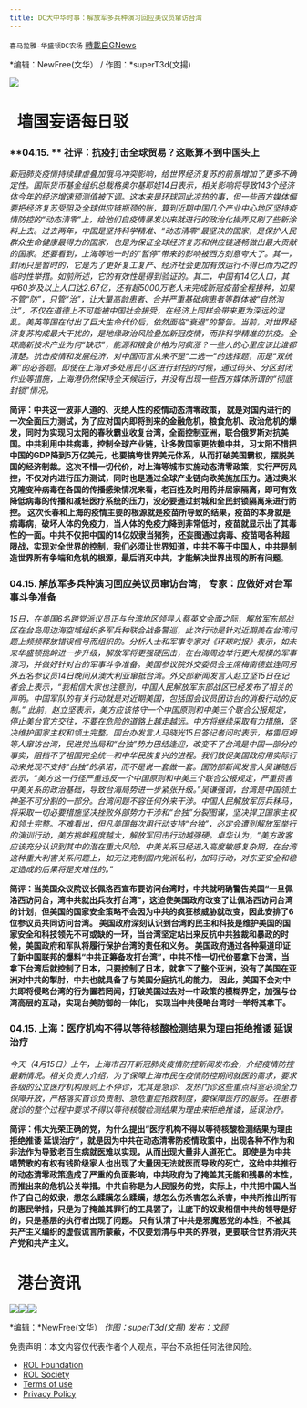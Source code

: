 ```yaml
---
title: DC大中华时事：解放军多兵种演习回应美议员窜访台湾
---
```

`喜马拉雅-华盛顿DC农场` [轉載自GNews](https://gnews.org/zh-hans/2353310/)

*编辑：NewFree(文华） / 作图：*superT3d(文揚)

![](http://himalayawashingtondc.org/wp-content/uploads/2021/08/ScreenShot-2021-08-01-at-17.25.09@2x.png)

#   墙国妄语每日驳

### **04.15. ** 社评：抗疫打击全球贸易？这账算不到中国头上

*新冠肺炎疫情持续肆虐叠加俄乌冲突影响，给世界经济复苏的前景增加了更多不确定性。国际货币基金组织总裁格奥尔基耶娃14日表示，相关影响将导致143个经济体今年的经济增速预测值被下调。这本来是环球同此凉热的事，但一些西方媒体偏要把经济复苏受阻及全球供应链瓶颈的账，算到近期中国几个产业中心地区坚持疫情防控的“动态清零”上，给他们自疫情暴发以来就进行的政治化操弄又刷了些新涂料上去。过去两年，中国是坚持科学精准、“动态清零”最坚决的国家，是保护人民群众生命健康最得力的国家，也是为保证全球经济复苏和供应链通畅做出最大贡献的国家。还要看到，上海等地一时的“暂停”带来的影响被西方刻意夸大了。其一，封闭只是暂时的，它是为了更好复工复产、经济社会更加有效运行不得已而为之的临时性举措。如前所述，它的有效性是得到验证的。其二，中国有14亿人口，其中60岁及以上人口达2.67亿，还有超5000万老人未完成新冠疫苗全程接种，如果不管“防”，只管“治”，让大量高龄患者、合并严重基础病患者等群体被“自然淘汰”，不仅在道德上不可能被中国社会接受，在经济上同样会带来更为深远的混乱。美英等国在付出了巨大生命代价后，依然面临“衰退”的警告。当前，对世界经济复苏构成最大干扰的，是地缘政治风险叠加新冠疫情，而非科学精准的抗疫。全球高新技术产业为何“缺芯”，能源和粮食价格为何疯涨？一些人的心里应该比谁都清楚。抗击疫情和发展经济，对中国而言从来不是“二选一”的选择题，而是“双统筹”的必答题。即使在上海对多处居民小区进行封控的时候，通过码头、分区封闭作业等措施，上海港仍然保持全天候运行，并没有出现一些西方媒体所谓的“彻底封锁”情况。*

**简评：中共这一波非人道的、灭绝人性的疫情动态清零政策， 就是对国内进行的一次全面压力测试，为了应对国内即将到来的金融危机，粮食危机、政治危机的爆发，同时为实现习太阳的春秋霸业收复台湾，全面控制亚洲，联合俄罗斯对抗美国。中共利用中共病毒，控制全球产业链，让多数国家更依赖中共，习太阳不惜把中国的GDP降到5万亿美元，也要搞垮世界美元体系，从而打破美国霸权，摆脱美国的经济制裁。这次不惜一切代价，对上海等城市实施动态清零政策，实行严厉风控，不仅对内进行压力测试，同时也是通过全球产业链向欧美施加压力。通过奥米克隆变种病毒在各国的传播感染情况来看，老百姓及时用药并居家隔离，即可有效降低病毒的传播和减轻医疗系统的压力，没必要通过封城和全民封锁隔离来进行防控。 这次长春和上海的疫情主要的根源就是疫苗所导致的结果，疫苗的本身就是病毒病，破坏人体的免疫力，当人体的免疫力降到非常低时，疫苗就显示出了其毒性的一面。中共不仅把中国的14亿奴隶当猪狗，还妄图通过病毒、疫苗喝各种超限战，实现对全世界的控制，我们必须让世界知道，中共不等于中国人，中共是制造世界所有争端和危机的根源，最后消灭中共，才能解决世界出现的所有问题**。

### 04.15. 解放军多兵种演习回应美议员窜访台湾， 专家：应做好对台军事斗争准备

*15日，在美国6名跨党派议员正与台湾地区领导人蔡英文会面之际，解放军东部战区在台岛周边海空域组织多军兵种联合战备警巡，此次行动是针对近期美在台湾问题上频频释放错误信号而组织的。分析人士和军事专家对《环球时报》表示，如未来华盛顿挑衅进一步升级，解放军将更强硬回击，在台海周边举行更大规模的军事演习，并做好针对台的军事斗争准备。美国参议院外交委员会主席梅南德兹连同另外五名参议员14日晚间从澳大利亚窜抵台湾。外交部新闻发言人赵立坚15日在记者会上表示，“我相信大家也注意到，中国人民解放军东部战区已经发布了相关的声明。中国军队的有关行动就是对近期美国，包括国会议员团访台的消极行动的反制。” 此前，赵立坚表示，美方应该恪守一个中国原则和中美三个联合公报规定，停止美台官方交往，不要在危险的道路上越走越远。中方将继续采取有力措施，坚决维护国家主权和领土完整。国台办发言人马晓光15日答记者问时表示，格雷厄姆等人窜访台湾，民进党当局和“台独”势力巴结逢迎，改变不了台湾是中国一部分的事实，阻挡不了祖国完全统一和中华民族复兴的进程。我们敦促美国政府用实际行动来兑现不支持“台独”的承诺，而不是说一套做一套。国防部新闻发言人吴谦随后表示，“美方这一行径严重违反一个中国原则和中美三个联合公报规定，严重损害中美关系的政治基础，导致台海局势进一步紧张升级。”吴谦强调，台湾是中国领土神圣不可分割的一部分。台湾问题不容任何外来干涉。中国人民解放军厉兵秣马，将采取一切必要措施坚决挫败外部势力干涉和“台独”分裂图谋，坚决捍卫国家主权和领土完整。不难看出，但凡美国每次用行动支持“台独”，必定会遭到解放军举行的演训行动，美方挑衅程度越大，解放军回击行动越强硬。卓华认为，“美方政客应该充分认识到其中的潜在重大风险，中美关系已经进入高度敏感复杂期，在台湾这种重大利害关系问题上，如无法克制国内党派私利，加码行动，对东亚安全和稳定造成的后果将是灾难性的。”*

**简评：当美国众议院议长佩洛西宣布要访问台湾时，中共就明确警告美国“一旦佩洛西访问台，湾中共就出兵攻打台湾”，这迫使美国政府改变了让佩洛西访问台湾的计划，但美国的国家安全策略不会因为中共的疯狂核威胁就改变，因此安排了6位参议员共同访问台湾。 美国政府深刻认识到台湾的民主和科技是维护美国的国家安全和科技领先不可或缺的一环，当台湾坚定站出来反抗中共独裁和暴政的时候，美国政府和军队将履行保护台湾的责任和义务。 美国政府通过各种渠道印证了新中国联邦的爆料“中共正筹备攻打台湾”，中共不惜一切代价要拿下台湾，当拿下台湾后就控制了日本，只要控制了日本，就拿下了整个亚洲，没有了美国在亚洲对中共的掣肘，中共也就具备了与美国分庭抗礼的能力。 因此，美国不会对中共即将侵略台湾的行为置若罔闻，打破美国过去对一中政策的模糊界定，加强与台湾高层的互动，实现台美防御的一体化， 实现当中共侵略台湾时一举将其拿下。**

### 04.15. 上海：医疗机构不得以等待核酸检测结果为理由拒绝推诿 延误治疗

*今天（4月15日）上午，上海市召开新冠肺炎疫情防控新闻发布会，介绍疫情防控最新情况。相关负责人介绍，为了保障上海市民在疫情防控期间就医的需求，要求各级的公立医疗机构原则上不停诊，尤其是急诊、发热门诊这些重点科室必须全力保障开放，严格落实首诊负责制、急危重症抢救制度，要保障医疗的服务。在患者就诊的整个过程中要求不得以等待核酸检测结果为理由来拒绝推诿，延误治疗。*

**简评：伟大光荣正确的党，为什么提出“医疗机构不得以等待核酸检测结果为理由拒绝推诿 延误治疗”，就是因为中共在动态清零防疫情政策中，出现各种不作为和非法作为导致老百生病就医难以实现，从而出现大量非人道死亡。 即使是为中共唱赞歌的有权有钱阶级家人也出现了大量因无法就医而导致的死亡，这给中共推行的动态清零政策造成了严重的负面影响，中共政府为了掩盖其无能和残暴的本性，而推出来的危机公关举措。中共自称是为人民服务的党，实际上，中共把中国人当作了自己的奴隶，想怎么蹂躏怎么蹂躏，想怎么伤杀害怎么杀害，中共所推出所有的惠民举措，只是为了掩盖其罪行的工具罢了，让底下的奴隶相信中共的领导是好的，只是基层的执行者出现了问题。 只有认清了中共是邪魔恶党的本性，不被其共产主义编织的虚假谎言所蒙蔽，不仅要划清与中共的界限，更要联合世界消灭共产党和共产主义。**

#   港台资讯
![](https://media.discordapp.net/attachments/858887785507323904/964450435089981530/2_cn.png?width=1043&amp;height=586)![](https://media.discordapp.net/attachments/858887785507323904/964450436138549258/1_cn.png?width=1043&amp;height=587)![](https://media.discordapp.net/attachments/858887785507323904/964450437052919818/3_cn.png?width=1043&amp;height=586)




*编辑：*NewFree(文华）
*作图：superT3d(文揚)
发布：文顾*

 

免责声明：本文内容仅代表作者个人观点，平台不承担任何法律风险。

- [ROL Foundation](https://rolfoundation.org/)
- [ROL Society](https://rolsociety.org/)
- [Terms of use](https://gnews.org/terms-of-use-3/)
- [Privacy Policy](https://gnews.org/privacy-policy/)
